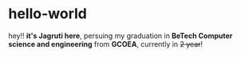 
# hello-world
hey!! **it's Jagruti here**,
persuing my graduation in **BeTech Computer science and engineering** from __GCOEA__,
currently in ~~2 year~~! 

